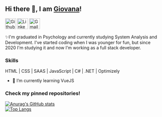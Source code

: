 ## Hi there 👋, I am <a href="https://giovanaandrade.github.io/" target="_blank">Giovana</a>!

<a href="https://github.com/giovanaandrade" target="_blank"><img src='https://github.com/giovanaandrade/giovanaandrade/blob/main/assets/iconfinder_71-github_4202098.png' alt='Github | giovanaandrade' height='35'></a>
<a href="https://www.linkedin.com/in/giovanadeandrade/" target="_blank"><img src='https://github.com/giovanaandrade/giovanaandrade/blob/main/assets/iconfinder_linkedin_circle_color_107178.png' alt='Linkedin | giovanadeandrade' height='35'></a>
<a href="mailto:giovanadandrade@gmail.com" target="_blank"><img src='https://github.com/giovanaandrade/giovanaandrade/blob/main/assets/1220340-48.png' alt='Gmail | giovanadandrade@gmail.com' height='35'></a>


✨I'm graduated in Psychology and currently studying System Analysis and Development. I've started coding when I was younger for fun, but since 2020 I'm studying it and now I'm working as a full stack developer.

### Skills 
HTML | CSS | SAAS | JavaScript | C# | .NET | Optimizely 

- 🌱 I’m currently learning VueJS 

### Check my pinned repositories!




[![Anurag's GitHub stats](https://github-readme-stats.vercel.app/api?username=giovanaandrade&theme=omni)](https://github.com/anuraghazra/github-readme-stats)   
[![Top Langs](https://github-readme-stats.vercel.app/api/top-langs/?username=giovanaandrade&layout=compact&count_private=true&theme=omni)](https://github.com/anuraghazra/github-readme-stats)

